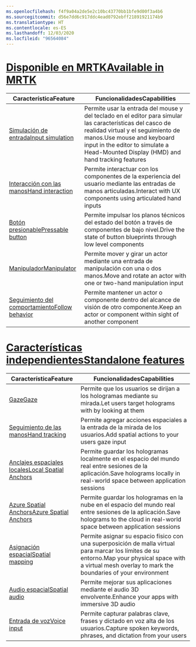 ```yaml
---
ms.openlocfilehash: f4f9a04a2de5e2c10bc43770bb1bfe9d00f3a4b6
ms.sourcegitcommit: d56e7dd6c917ddc4ead0792ebff21891921174b9
ms.translationtype: HT
ms.contentlocale: es-ES
ms.lasthandoff: 12/03/2020
ms.locfileid: "96564084"
---
```

# <a name="available-in-mrtk"></a>[<span data-ttu-id="b7197-101">Disponible en MRTK</span><span class="sxs-lookup"><span data-stu-id="b7197-101">Available in MRTK</span></span>](#tab/mrtk)

|  <span data-ttu-id="b7197-102">Característica</span><span class="sxs-lookup"><span data-stu-id="b7197-102">Feature</span></span>  |  <span data-ttu-id="b7197-103">Funcionalidades</span><span class="sxs-lookup"><span data-stu-id="b7197-103">Capabilities</span></span>  |
| --- | --- |
| [<span data-ttu-id="b7197-104">Simulación de entrada</span><span class="sxs-lookup"><span data-stu-id="b7197-104">Input simulation</span></span>](https://microsoft.github.io/MixedReality-UXTools-Unreal/Docs/InputSimulation.html) | <span data-ttu-id="b7197-105">Permite usar la entrada del mouse y del teclado en el editor para simular las características del casco de realidad virtual y el seguimiento de manos.</span><span class="sxs-lookup"><span data-stu-id="b7197-105">Use mouse and keyboard input in the editor to simulate a Head-Mounted Display (HMD) and hand tracking features</span></span> |
| [<span data-ttu-id="b7197-106">Interacción con las manos</span><span class="sxs-lookup"><span data-stu-id="b7197-106">Hand interaction</span></span>](https://microsoft.github.io/MixedReality-UXTools-Unreal/Docs/HandInteraction.html) | <span data-ttu-id="b7197-107">Permite interactuar con los componentes de la experiencia del usuario mediante las entradas de manos articuladas.</span><span class="sxs-lookup"><span data-stu-id="b7197-107">Interact with UX components using articulated hand inputs</span></span> |
| [<span data-ttu-id="b7197-108">Botón presionable</span><span class="sxs-lookup"><span data-stu-id="b7197-108">Pressable button</span></span>](https://microsoft.github.io/MixedReality-UXTools-Unreal/Docs/PressableButton.html) | <span data-ttu-id="b7197-109">Permite impulsar los planos técnicos del estado del botón a través de componentes de bajo nivel.</span><span class="sxs-lookup"><span data-stu-id="b7197-109">Drive the state of button blueprints through low level components</span></span> |
| [<span data-ttu-id="b7197-110">Manipulador</span><span class="sxs-lookup"><span data-stu-id="b7197-110">Manipulator</span></span>](https://microsoft.github.io/MixedReality-UXTools-Unreal/Docs/Manipulator.html) | <span data-ttu-id="b7197-111">Permite mover y girar un actor mediante una entrada de manipulación con una o dos manos.</span><span class="sxs-lookup"><span data-stu-id="b7197-111">Move and rotate an actor with one or two-hand manipulation input</span></span> |
| [<span data-ttu-id="b7197-112">Seguimiento del comportamiento</span><span class="sxs-lookup"><span data-stu-id="b7197-112">Follow behavior</span></span>](https://microsoft.github.io/MixedReality-UXTools-Unreal/Docs/FollowComponent.html) | <span data-ttu-id="b7197-113">Permite mantener un actor o componente dentro del alcance de visión de otro componente.</span><span class="sxs-lookup"><span data-stu-id="b7197-113">Keep an actor or component within sight of another component</span></span> |

# <a name="standalone-features"></a>[<span data-ttu-id="b7197-114">Características independientes</span><span class="sxs-lookup"><span data-stu-id="b7197-114">Standalone features</span></span>](#tab/standalone)

|  <span data-ttu-id="b7197-115">Característica</span><span class="sxs-lookup"><span data-stu-id="b7197-115">Feature</span></span>  |  <span data-ttu-id="b7197-116">Funcionalidades</span><span class="sxs-lookup"><span data-stu-id="b7197-116">Capabilities</span></span>  |
| --- | --- |
| [<span data-ttu-id="b7197-117">Gaze</span><span class="sxs-lookup"><span data-stu-id="b7197-117">Gaze</span></span>](../unreal/unreal-gaze-input.md) | <span data-ttu-id="b7197-118">Permite que los usuarios se dirijan a los hologramas mediante su mirada.</span><span class="sxs-lookup"><span data-stu-id="b7197-118">Let users target holograms with by looking at them</span></span> |
| [<span data-ttu-id="b7197-119">Seguimiento de las manos</span><span class="sxs-lookup"><span data-stu-id="b7197-119">Hand tracking</span></span>](../unreal/unreal-hand-tracking.md) | <span data-ttu-id="b7197-120">Permite agregar acciones espaciales a la entrada de la mirada de los usuarios.</span><span class="sxs-lookup"><span data-stu-id="b7197-120">Add spatial actions to your users gaze input</span></span> |
| [<span data-ttu-id="b7197-121">Anclajes espaciales locales</span><span class="sxs-lookup"><span data-stu-id="b7197-121">Local Spatial Anchors</span></span>](../unreal/unreal-spatial-anchors.md) | <span data-ttu-id="b7197-122">Permite guardar los hologramas localmente en el espacio del mundo real entre sesiones de la aplicación.</span><span class="sxs-lookup"><span data-stu-id="b7197-122">Save holograms locally in real-world space between application sessions</span></span> |
| [<span data-ttu-id="b7197-123">Azure Spatial Anchors</span><span class="sxs-lookup"><span data-stu-id="b7197-123">Azure Spatial Anchors</span></span>](../unreal/unreal-azure-spatial-anchors.md) | <span data-ttu-id="b7197-124">Permite guardar los hologramas en la nube en el espacio del mundo real entre sesiones de la aplicación.</span><span class="sxs-lookup"><span data-stu-id="b7197-124">Save holograms to the cloud in real-world space between application sessions</span></span> |
| [<span data-ttu-id="b7197-125">Asignación espacial</span><span class="sxs-lookup"><span data-stu-id="b7197-125">Spatial mapping</span></span>](../unreal/unreal-spatial-mapping.md) | <span data-ttu-id="b7197-126">Permite asignar su espacio físico con una superposición de malla virtual para marcar los límites de su entorno.</span><span class="sxs-lookup"><span data-stu-id="b7197-126">Map your physical space with a virtual mesh overlay to mark the boundaries of your environment</span></span> |
| [<span data-ttu-id="b7197-127">Audio espacial</span><span class="sxs-lookup"><span data-stu-id="b7197-127">Spatial audio</span></span>](../unreal/unreal-spatial-audio.md) | <span data-ttu-id="b7197-128">Permite mejorar sus aplicaciones mediante el audio 3D envolvente.</span><span class="sxs-lookup"><span data-stu-id="b7197-128">Enhance your apps with immersive 3D audio</span></span> |
| [<span data-ttu-id="b7197-129">Entrada de voz</span><span class="sxs-lookup"><span data-stu-id="b7197-129">Voice input</span></span>](../unreal/unreal-voice-input.md) | <span data-ttu-id="b7197-130">Permite capturar palabras clave, frases y dictado en voz alta de los usuarios.</span><span class="sxs-lookup"><span data-stu-id="b7197-130">Capture spoken keywords, phrases, and dictation from your users</span></span>|

